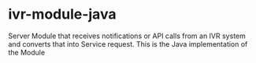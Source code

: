 # ivr-module-java
Server Module that receives notifications or API calls from an IVR system and converts that into Service request. This is the Java implementation of the Module
